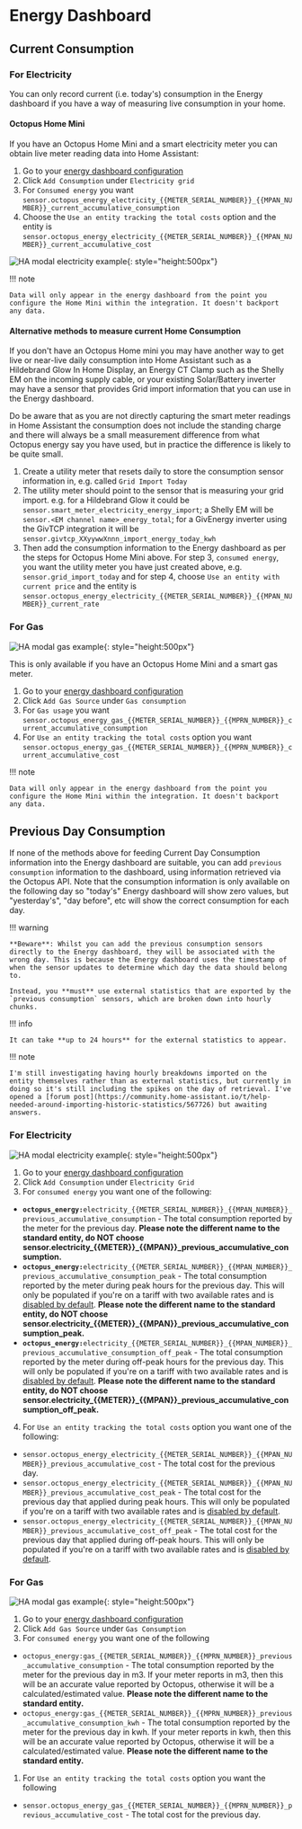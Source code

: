 # Energy Dashboard

## Current Consumption

### For Electricity

You can only record current (i.e. today's) consumption in the Energy dashboard if you have a way of measuring live consumption in your home.

#### Octopus Home Mini

If you have an Octopus Home Mini and a smart electricity meter you can obtain live meter reading data into Home Assistant:

1. Go to your [energy dashboard configuration](https://my.home-assistant.io/redirect/config_energy/)
2. Click `Add Consumption` under `Electricity grid`
3. For `Consumed energy` you want `sensor.octopus_energy_electricity_{{METER_SERIAL_NUMBER}}_{{MPAN_NUMBER}}_current_accumulative_consumption`
4. Choose the `Use an entity tracking the total costs` option and the entity is `sensor.octopus_energy_electricity_{{METER_SERIAL_NUMBER}}_{{MPAN_NUMBER}}_current_accumulative_cost`

![HA modal electricity example](../assets/current_consumption_electricity.png){: style="height:500px"}

!!! note
  
    Data will only appear in the energy dashboard from the point you configure the Home Mini within the integration. It doesn't backport any data.

#### Alternative methods to measure current Home Consumption

If you don't have an Octopus Home mini you may have another way to get live or near-live daily consumption into Home Assistant such as a Hildebrand Glow In Home Display, an Energy CT Clamp such as the Shelly EM on the incoming supply cable, or your existing Solar/Battery inverter may have a sensor that provides Grid import information that you can use in the Energy dashboard.

Do be aware that as you are not directly capturing the smart meter readings in Home Assistant the consumption does not include the standing charge and there will always be a small measurement difference from what Octopus energy say you have used, but in practice the difference is likely to be quite small.

1. Create a utility meter that resets daily to store the consumption sensor information in, e.g. called `Grid Import Today`
2. The utility meter should point to the sensor that is measuring your grid import. e.g. for a Hildebrand Glow it could be `sensor.smart_meter_electricity_energy_import`; a Shelly EM will be `sensor.<EM channel name>_energy_total`; for a GivEnergy inverter using the GivTCP integration it will be `sensor.givtcp_XXyywwXnnn_import_energy_today_kwh`
3. Then add the consumption information to the Energy dashboard as per the steps for Octopus Home Mini above.  For step 3, `consumed energy`, you want the utility meter you have just created above, e.g. `sensor.grid_import_today` and for step 4, choose `Use an entity with current price` and the entity is `sensor.octopus_energy_electricity_{{METER_SERIAL_NUMBER}}_{{MPAN_NUMBER}}_current_rate`

### For Gas

![HA modal gas example](../assets/current_consumption_gas.png){: style="height:500px"}

This is only available if you have an Octopus Home Mini and a smart gas meter.

1. Go to your [energy dashboard configuration](https://my.home-assistant.io/redirect/config_energy/)
2. Click `Add Gas Source` under `Gas consumption`
3. For `Gas usage` you want `sensor.octopus_energy_gas_{{METER_SERIAL_NUMBER}}_{{MPRN_NUMBER}}_current_accumulative_consumption`
4. For `Use an entity tracking the total costs` option you want `sensor.octopus_energy_gas_{{METER_SERIAL_NUMBER}}_{{MPRN_NUMBER}}_current_accumulative_cost` 

!!! note

    Data will only appear in the energy dashboard from the point you configure the Home Mini within the integration. It doesn't backport any data.

## Previous Day Consumption

If none of the methods above for feeding Current Day Consumption information into the Energy dashboard are suitable, you can add `previous consumption` information to the dashboard, using information retrieved via the Octopus API. Note that the consumption information is only available on the following day so "today's" Energy dashboard will show zero values, but "yesterday's", "day before", etc will show the correct consumption for each day.


!!! warning

    **Beware**: Whilst you can add the previous consumption sensors directly to the Energy dashboard, they will be associated with the wrong day. This is because the Energy dashboard uses the timestamp of when the sensor updates to determine which day the data should belong to.

    Instead, you **must** use external statistics that are exported by the `previous consumption` sensors, which are broken down into hourly chunks. 

!!! info

    It can take **up to 24 hours** for the external statistics to appear.

!!! note

    I'm still investigating having hourly breakdowns imported on the entity themselves rather than as external statistics, but currently in doing so it's still including the spikes on the day of retrieval. I've opened a [forum post](https://community.home-assistant.io/t/help-needed-around-importing-historic-statistics/567726) but awaiting answers.

### For Electricity


![HA modal electricity example](../assets/previous_consumption_electricity.png){: style="height:500px"}

1. Go to your [energy dashboard configuration](https://my.home-assistant.io/redirect/config_energy/)
2. Click `Add Consumption` under `Electricity Grid`
3. For `consumed energy` you want one of the following:
 * **`octopus_energy:`**`electricity_{{METER_SERIAL_NUMBER}}_{{MPAN_NUMBER}}_previous_accumulative_consumption` - The total consumption reported by the meter for the previous day.  **Please note the different name to the standard entity, do NOT choose sensor.electricity_{{METER}}_{{MPAN}}_previous_accumulative_consumption.**
 * **`octopus_energy:`**`electricity_{{METER_SERIAL_NUMBER}}_{{MPAN_NUMBER}}_previous_accumulative_consumption_peak` - The total consumption reported by the meter during peak hours for the previous day. This will only be populated if you're on a tariff with two available rates and is [disabled by default](./faq.md#there-are-entities-that-are-disabled-why-are-they-disabled-and-how-do-i-enable-them). **Please note the different name to the standard entity, do NOT choose sensor.electricity_{{METER}}_{{MPAN}}_previous_accumulative_consumption_peak.**
 * **`octopus_energy:`**`electricity_{{METER_SERIAL_NUMBER}}_{{MPAN_NUMBER}}_previous_accumulative_consumption_off_peak` - The total consumption reported by the meter during off-peak hours for the previous day. This will only be populated if you're on a tariff with two available rates and is [disabled by default](./faq.md#there-are-entities-that-are-disabled-why-are-they-disabled-and-how-do-i-enable-them). **Please note the different name to the standard entity, do NOT choose sensor.electricity_{{METER}}_{{MPAN}}_previous_accumulative_consumption_off_peak.**
4. For `Use an entity tracking the total costs` option you want one of the following:
* `sensor.octopus_energy_electricity_{{METER_SERIAL_NUMBER}}_{{MPAN_NUMBER}}_previous_accumulative_cost` - The total cost for the previous day.
* `sensor.octopus_energy_electricity_{{METER_SERIAL_NUMBER}}_{{MPAN_NUMBER}}_previous_accumulative_cost_peak` - The total cost for the previous day that applied during peak hours. This will only be populated if you're on a tariff with two available rates and is [disabled by default](./faq.md#there-are-entities-that-are-disabled-why-are-they-disabled-and-how-do-i-enable-them).
* `sensor.octopus_energy_electricity_{{METER_SERIAL_NUMBER}}_{{MPAN_NUMBER}}_previous_accumulative_cost_off_peak` - The total cost for the previous day that applied during off-peak hours. This will only be populated if you're on a tariff with two available rates and is [disabled by default](./faq.md#there-are-entities-that-are-disabled-why-are-they-disabled-and-how-do-i-enable-them).

### For Gas

![HA modal gas example](../assets/previous_consumption_gas.png){: style="height:500px"}

1. Go to your [energy dashboard configuration](https://my.home-assistant.io/redirect/config_energy/)
2. Click `Add Gas Source` under `Gas Consumption`
3. For `consumed energy` you want one of the following
* `octopus_energy:gas_{{METER_SERIAL_NUMBER}}_{{MPRN_NUMBER}}_previous_accumulative_consumption` - The total consumption reported by the meter for the previous day in m3. If your meter reports in m3, then this will be an accurate value reported by Octopus, otherwise it will be a calculated/estimated value. **Please note the different name to the standard entity.**
* `octopus_energy:gas_{{METER_SERIAL_NUMBER}}_{{MPRN_NUMBER}}_previous_accumulative_consumption_kwh` - The total consumption reported by the meter for the previous day in kwh. If your meter reports in kwh, then this will be an accurate value reported by Octopus, otherwise it will be a calculated/estimated value. **Please note the different name to the standard entity.**
1. For `Use an entity tracking the total costs` option you want the following
* `sensor.octopus_energy_gas_{{METER_SERIAL_NUMBER}}_{{MPRN_NUMBER}}_previous_accumulative_cost` - The total cost for the previous day.
